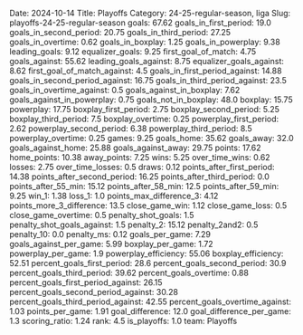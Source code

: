 Date: 2024-10-14
Title: Playoffs
Category: 24-25-regular-season, liga
Slug: playoffs-24-25-regular-season
goals: 67.62
goals_in_first_period: 19.0
goals_in_second_period: 20.75
goals_in_third_period: 27.25
goals_in_overtime: 0.62
goals_in_boxplay: 1.25
goals_in_powerplay: 9.38
leading_goals: 9.12
equalizer_goals: 9.25
first_goal_of_match: 4.75
goals_against: 55.62
leading_goals_against: 8.75
equalizer_goals_against: 8.62
first_goal_of_match_against: 4.5
goals_in_first_period_against: 14.88
goals_in_second_period_against: 16.75
goals_in_third_period_against: 23.5
goals_in_overtime_against: 0.5
goals_against_in_boxplay: 7.62
goals_against_in_powerplay: 0.75
goals_not_in_boxplay: 48.0
boxplay: 15.75
powerplay: 17.75
boxplay_first_period: 2.75
boxplay_second_period: 5.25
boxplay_third_period: 7.5
boxplay_overtime: 0.25
powerplay_first_period: 2.62
powerplay_second_period: 6.38
powerplay_third_period: 8.5
powerplay_overtime: 0.25
games: 9.25
goals_home: 35.62
goals_away: 32.0
goals_against_home: 25.88
goals_against_away: 29.75
points: 17.62
home_points: 10.38
away_points: 7.25
wins: 5.25
over_time_wins: 0.62
losses: 2.75
over_time_losses: 0.5
draws: 0.12
points_after_first_period: 14.38
points_after_second_period: 16.25
points_after_third_period: 0.0
points_after_55_min: 15.12
points_after_58_min: 12.5
points_after_59_min: 9.25
win_1: 1.38
loss_1: 1.0
points_max_difference_3: 4.12
points_more_3_difference: 13.5
close_game_win: 1.12
close_game_loss: 0.5
close_game_overtime: 0.5
penalty_shot_goals: 1.5
penalty_shot_goals_against: 1.5
penalty_2: 15.12
penalty_2and2: 0.5
penalty_10: 0.0
penalty_ms: 0.12
goals_per_game: 7.29
goals_against_per_game: 5.99
boxplay_per_game: 1.72
powerplay_per_game: 1.9
powerplay_efficiency: 55.06
boxplay_efficiency: 52.51
percent_goals_first_period: 28.6
percent_goals_second_period: 30.9
percent_goals_third_period: 39.62
percent_goals_overtime: 0.88
percent_goals_first_period_against: 26.15
percent_goals_second_period_against: 30.28
percent_goals_third_period_against: 42.55
percent_goals_overtime_against: 1.03
points_per_game: 1.91
goal_difference: 12.0
goal_difference_per_game: 1.3
scoring_ratio: 1.24
rank: 4.5
is_playoffs: 1.0
team: Playoffs
